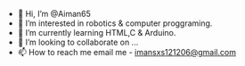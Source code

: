 - 👋 Hi, I’m @Aiman65
- 👀 I’m interested in robotics & computer proggraming. 
- 🌱 I’m currently learning HTML,C & Arduino.
- 💞️ I’m looking to collaborate on ...
- 📫 How to reach me email me - imansxs121206@gmail.com

<!---
Aiman65/Aiman65 is a ✨ special ✨ repository because its `README.md` (this file) appears on your GitHub profile.
You can click the Preview link to take a look at your changes.
--->
